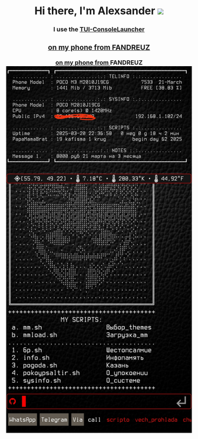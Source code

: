 <h1 align="center">Hi there, I'm <a target="_blank">Alexsander</a> 
<img src="https://github.com/blackcater/blackcater/raw/main/images/Hi.gif" height="32"/></h1>
<h3 align="center">I use the <a href="https://github.com/fandreuz/TUI-ConsoleLauncher" target="_blank">TUI-ConsoleLauncher<h3>
<h3 align="center">on my phone from <a href="https://github.com/fandreuz" target="_blank">FANDREUZ</h3>
<h0 align="center">on my phone from <a target="_blank">FANDREUZ</h0>
<img src="https://github.com/alexgeorgchist/my_tui/raw/main/database/inf/theme2025red.jpg" alt="альтернативный текст">
